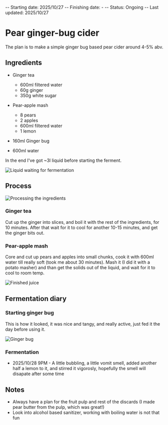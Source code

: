 -- Starting date:   2025/10/27
-- Finishing date:  -
-- Status:          Ongoing
-- Last updated:    2025/10/27 

# Pear ginger-bug cider
The plan is to make a simple ginger bug based pear cider around 4-5% abv.

## Ingredients

- Ginger tea 
    - 600ml filtered water
    - 60g   ginger
    - 350g  white sugar

- Pear-apple mash
    - 8     pears
    - 2     apples
    - 600ml filtered water
    - 1     lemon

- 160ml Ginger bug

- 600ml water

In the end I've got ~3l liquid before starting the ferment.

![Liquid waiting for fermentation](images/2025_10_27-pear_ginger_bug_cider/ferment_start.jpeg "Liquid wating for fermentation")

## Process

![Processing the ingredients](images/2025_10_27-pear_ginger_bug_cider/cooking_process.jpeg "Processing the ingredients")

### Ginger tea

Cut up the ginger into slices, and boil it with the rest of the ingredients, for 10 minutes. After that wait for it to cool for another 10-15 minutes, and get the ginger bits out.

### Pear-apple mash

Core and cut up pears and apples into small chunks, cook it with 600ml water till really soft (took me about 30 minutes). Mash it (I did it with a potato masher) and than get the solids out of the liquid, and wait for it to cool to room temp.

![Finished juice](images/2025_10_27-pear_ginger_bug_cider/finished_juice.jpeg "Finished juice")

## Fermentation diary

### Starting ginger bug

This is how it looked, it was nice and tangy, and really active, just fed it the day before using it.

![Ginger bug](images/2025_10_27-pear_ginger_bug_cider/ginger_bug.jpeg "Ginger bug")

### Fermentation

- 2025/10/28 9PM - A little bubbling, a little vomit smell, added another half a lemon to it, and stirred it vigorosly, hopefully the smell will disapate after some time

## Notes

- Always have a plan for the fruit pulp and rest of the discards (I made pear butter from the pulp, which was great!)
- Look into alcohol based sanitizer, working with boiling water is not that fun

